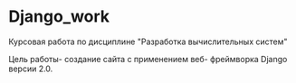 # Django_work
Курсовая работа по дисциплине "Разработка вычислительных систем"

Цель работы- создание сайта с применением веб- фреймворка Django версии 2.0.

